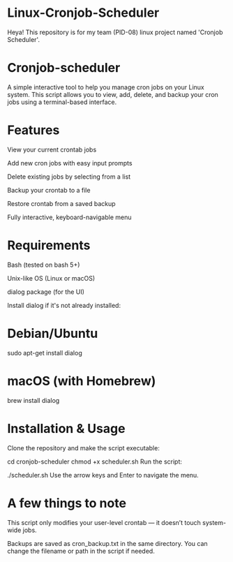 # Linux-Cronjob-Scheduler
Heya! This repository is for my team (PID-08) linux project named 'Cronjob Scheduler'.


# Cronjob-scheduler
A simple interactive tool to help you manage cron jobs on your Linux system.
This script allows you to view, add, delete, and backup your cron jobs using a terminal-based interface.

# Features
View your current crontab jobs

Add new cron jobs with easy input prompts

Delete existing jobs by selecting from a list

Backup your crontab to a file

Restore crontab from a saved backup

Fully interactive, keyboard-navigable menu

# Requirements
Bash (tested on bash 5+)

Unix-like OS (Linux or macOS)

dialog package (for the UI)

Install dialog if it's not already installed:

# Debian/Ubuntu
sudo apt-get install dialog

# macOS (with Homebrew)
brew install dialog

# Installation & Usage
Clone the repository and make the script executable:

cd cronjob-scheduler
chmod +x scheduler.sh
Run the script:

./scheduler.sh
Use the arrow keys and Enter to navigate the menu.

# A few things to note
This script only modifies your user-level crontab — it doesn’t touch system-wide jobs.

Backups are saved as cron_backup.txt in the same directory. You can change the filename or path in the script if needed.
